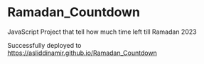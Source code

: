 # Ramadan_Countdown

JavaScript Project that tell how much time left till Ramadan 2023

Successfully deployed to https://asliddinamir.github.io/Ramadan_Countdown
